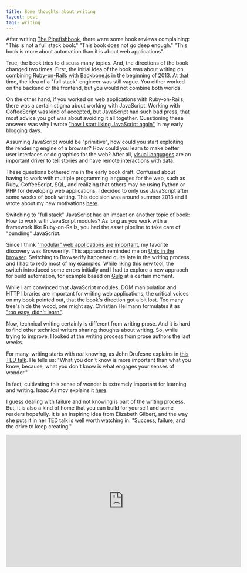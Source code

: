 ```yaml
---
title: Some thoughts about writing
layout: post
tags: writing
---
```

After writing [The Pipefishbook](http://pipefishbook.com), there were some book reviews complaining: "This is not a full stack book." "This book does not go deep enough." "This book is more about automation than it is about web applications".

True, the book tries to discuss many topics. And, the directions of the book changed two times. First, the initial idea of the book was about writing on [combining Ruby-on-Rails with Backbone.js](http://thinkingonthinking.com/writing-on-ruby-and-backbone/) in the beginning of 2013. At that time, the idea of a "full stack" engineer was still vague. You either worked on the backend or the frontend, but you would not combine both worlds.

On the other hand, if you worked on web applications with Ruby-on-Rails, there was a certain stigma about working with JavaScript. Working with CoffeeScript was kind of accepted, but JavaScript had such bad press, that most advice you got was about avoiding it all together. Questioning these answers was why I wrote ["how I start liking JavaScript again"](http://thinkingonthinking.com/how-I-start-liking-javascript-again/) in my early blogging days.

Assuming JavaScript would be "primitive", how could you start exploiting the rendering engine of a browser? How could you learn to make better user interfaces or do graphics for the web? After all, [visual languages](http://thinkingonthinking.com/visual-languages/) are an important driver to tell stories and have remote interactions with data.

These questions bothered me in the early book draft. Confused about having to work with multiple programming languages for the web, such as Ruby, CoffeeScript, SQL, and realizing that others may be using Python or PHP for developing web applications, I decided to only use JavaScript after some weeks of book writing. This decision was around summer 2013 and I wrote about my new motivations [here](http://thinkingonthinking.com/Here-Goes-Your-Web-Stack/).

Switching to "full stack" JavaScript had an impact on another topic of book: How to work with JavaScript modules? As long as you work with a framework like Ruby-on-Rails, you had the asset pipeline to take care of "bundling" JavaScript. 

Since I think ["modular" web applications are important](http://thinkingonthinking.com/what-is-modular-architecture/), my favorite discovery was Browserify. This appraoch reminded me on [Unix in the browser](http://thinkingonthinking.com/unix-in-the-browser/). Switching to Browserify happened quite late in the writing process, and I had to redo most of my examples. While liking this new tool, the switch introduced some errors initially and I had to explore a new appraoch for build automation, for example based on [Gulp](http://thinkingonthinking.com/intro-to-gulp/) at a certain moment.

While I am convinced that JavaScript modules, DOM manipulation and HTTP libraries are important for writing web applications, the critical voices on my book pointed out, that the book's direction got a bit lost. Too many tree's hide the wood, one might say. Christian Heilmann formulates it as ["too easy, didn't learn"](https://www.youtube.com/watch?v=RHt3L5Lqs50).

Now, technical writing certainly is different from writing prose. And it is hard to find other technical writers sharing thoughts about writing. So, while trying to improve, I looked at the writing process from prose authors the last weeks.

For many, writing starts with *not* knowing, as John Drufesne explains in [this TED talk](https://www.youtube.com/watch?v=urJDbQl5W0I&feature=youtu.be&t=1m18s). He  tells us: "What you don't know is more important than what you know, because, what you don't know is what engages your senses of wonder."

In fact, cultivating this sense of wonder is extremely important for learning and writing. Isaac Asimov explains it [here](https://www.youtube.com/watch?v=1CwUuU6C4pk&feature=youtu.be&t=4m53s).

I guess dealing with failure and not knowing is part of the writing process. But, it is also a kind of home that you can build for yourself and some readers hopefully. It is an inspiring idea from Elizabeth Gilbert, and the way she puts it in her TED talk is well worth watching in: "Success, failure, and the drive to keep creating." 

<iframe src="https://embed-ssl.ted.com/talks/elizabeth_gilbert_success_failure_and_the_drive_to_keep_creating.html" width="640" height="360" frameborder="0" scrolling="no" webkitAllowFullScreen mozallowfullscreen allowFullScreen></iframe>
